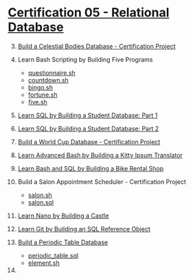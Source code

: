 # [Certification 05 - Relational Database](https://www.freecodecamp.org/learn/relational-database/)

3. [Build a Celestial Bodies Database - Certification Project](CertificationProjects/universe.sql)

4. Learn Bash Scripting by Building Five Programs
   - [questionnaire.sh](questionnaire.sh)
   - [countdown.sh](countdown.sh)
   - [bingo.sh](bingo.sh)
   - [fortune.sh](fortune.sh)
   - [five.sh](five.sh)

5. [Learn SQL by Building a Student Database: Part 1](students.sql)

6. [Learn SQL by Building a Student Database: Part 2](student_info.sh)

7. [Build a World Cup Database - Certification Project](WorldCup)

8. [Learn Advanced Bash by Building a Kitty Ipsum Translator](https://github.com/freeCodeCamp/learn-advanced-bash-by-building-a-kitty-ipsum-translator)

9. [Learn Bash and SQL by Building a Bike Rental Shop](bike-shop.sh)

10. Build a Salon Appointment Scheduler - Certification Project
      - [salon.sh](CertificationProjects/salon.sh)
      - [salon.sql](CertificationProjects/salon.sql)

11. [Learn Nano by Building a Castle](https://github.com/freeCodeCamp/learn-nano-by-building-a-castle)

12. [Learn Git by Building an SQL Reference Object](https://github.com/freeCodeCamp/learn-git-by-building-an-sql-reference-object/tree/main)

13. [Build a Periodic Table Database](https://github.com/freeCodeCamp/learn-periodic-table-database)
      - [periodic_table.sql](CertificationProjects/periodic_table.sql)
      - [element.sh](CertificationProjects/element.sh)

14. 
